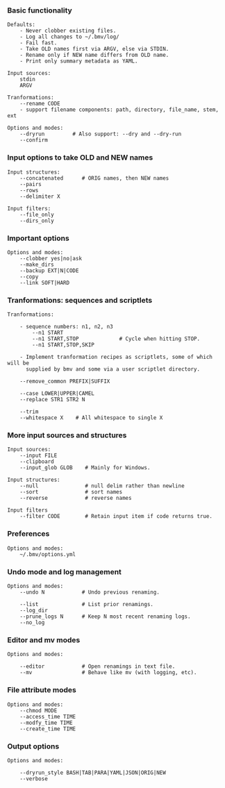 ### Basic functionality

    Defaults:
        - Never clobber existing files.
        - Log all changes to ~/.bmv/log/
        - Fail fast.
        - Take OLD names first via ARGV, else via STDIN.
        - Rename only if NEW name differs from OLD name.
        - Print only summary metadata as YAML.

    Input sources:
        stdin
        ARGV

    Tranformations:
        --rename CODE
        - support filename components: path, directory, file_name, stem, ext

    Options and modes:
        --dryrun         # Also support: --dry and --dry-run
        --confirm


### Input options to take OLD and NEW names

    Input structures:
        --concatenated      # ORIG names, then NEW names
        --pairs
        --rows
        --delimiter X

    Input filters:
        --file_only
        --dirs_only


### Important options

    Options and modes:
        --clobber yes|no|ask
        --make_dirs
        --backup EXT|N|CODE
        --copy
        --link SOFT|HARD


### Tranformations: sequences and scriptlets

    Tranformations:

        - sequence numbers: n1, n2, n3
            --n1 START
            --n1 START,STOP             # Cycle when hitting STOP.
            --n1 START,STOP,SKIP

        - Implement tranformation recipes as scriptlets, some of which will be
          supplied by bmv and some via a user scriptlet directory.

        --remove_common PREFIX|SUFFIX

        --case LOWER|UPPER|CAMEL
        --replace STR1 STR2 N

        --trim
        --whitespace X    # All whitespace to single X


### More input sources and structures

    Input sources:
        --input FILE
        --clipboard
        --input_glob GLOB    # Mainly for Windows.

    Input structures:
        --null               # null delim rather than newline
        --sort               # sort names
        --reverse            # reverse names

    Input filters
        --filter CODE        # Retain input item if code returns true.


### Preferences

    Options and modes:
        ~/.bmv/options.yml


### Undo mode and log management

    Options and modes:
        --undo N            # Undo previous renaming.

        --list              # List prior renamings.
        --log_dir
        --prune_logs N      # Keep N most recent renaming logs.
        --no_log


### Editor and mv modes

    Options and modes:

        --editor            # Open renamings in text file.
        --mv                # Behave like mv (with logging, etc).


### File attribute modes

    Options and modes:
        --chmod MODE
        --access_time TIME
        --modfy_time TIME
        --create_time TIME


### Output options

    Options and modes:

        --dryrun_style BASH|TAB|PARA|YAML|JSON|ORIG|NEW
        --verbose

